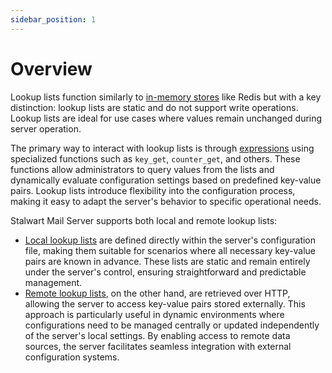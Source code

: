 ```yaml
---
sidebar_position: 1
---
```


# Overview

Lookup lists function similarly to [in-memory stores](/docs/storage/in-memory) like Redis but with a key distinction: lookup lists are static and do not support write operations. Lookup lists are ideal for use cases where values remain unchanged during server operation.

The primary way to interact with lookup lists is through [expressions](/docs/configuration/expressions/overview) using specialized functions such as `key_get`, `counter_get`, and others. These functions allow administrators to query values from the lists and dynamically evaluate configuration settings based on predefined key-value pairs. Lookup lists introduce flexibility into the configuration process, making it easy to adapt the server's behavior to specific operational needs.

Stalwart Mail Server supports both local and remote lookup lists:

- [Local lookup lists](/docs/storage/lookup/local) are defined directly within the server's configuration file, making them suitable for scenarios where all necessary key-value pairs are known in advance. These lists are static and remain entirely under the server's control, ensuring straightforward and predictable management.
- [Remote lookup lists](/docs/storage/lookup/remote), on the other hand, are retrieved over HTTP, allowing the server to access key-value pairs stored externally. This approach is particularly useful in dynamic environments where configurations need to be managed centrally or updated independently of the server's local settings. By enabling access to remote data sources, the server facilitates seamless integration with external configuration systems.

